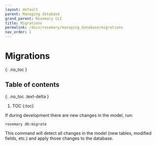 ```yaml
---
layout: default
parent: Managing database
grand_parent: Rosemary CLI
title: Migrations
permalink: /docs/rosemary/managing_database/migrations
nav_order: 1
---
```


# Migrations
{: .no_toc }

## Table of contents
{: .no_toc .text-delta }

1. TOC
{:toc}

If during development there are new changes in the model, run:

```
rosemary db:migrate
```

This command will detect all changes in the model (new tables, modified fields, etc.) and apply those changes to the database.